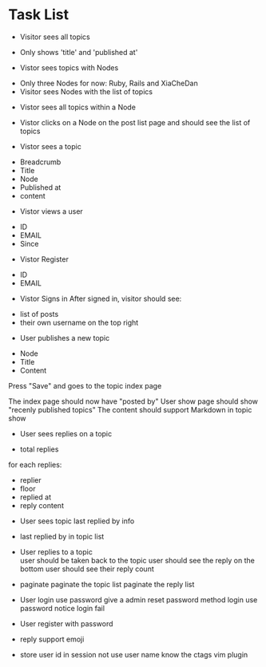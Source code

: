# Task List
+  Visitor sees all topics 
  - Only shows 'title' and 'published at'

+  Vistor sees topics with Nodes
  - Only  three Nodes for now: Ruby, Rails and XiaCheDan
  - Visitor sees Nodes with the list of topics

+  Vistor sees all topics within a Node
  - Vistor clicks on a Node on the post list page and 
    should see the list of topics

+  Vistor sees a topic
  - Breadcrumb
  - Title
  - Node
  - Published at
  - content
  
+  Vistor views a user 
  - ID
  - EMAIL
  - Since

+  Vistor Register 
  - ID
  - EMAIL
  
+  Vistor Signs in
  After signed in, visitor should see:
  - list of posts
  - their own username on the top right

+  User publishes a new topic
  - Node
  - Title
  - Content
  
  Press "Save" and goes to the topic index page

  The index page should now have "posted by"
  User show page should show "recenly published topics"
  The content should support Markdown in topic show

+  User sees replies on a topic
  - total replies
  
  for each replies:
  - replier
  - floor
  - replied at
  - reply content

+  User sees topic last replied by info
  - last replied by in topic list

+  User replies to a topic     
  user should be taken back to the topic
  user should see the reply on the bottom
  user should see their reply count

+  paginate
  paginate the topic list 
  paginate the reply list
  
+  User login use password
  give a admin reset password method
  login use password
  notice login fail

+  User register with password

+ reply support emoji

+ store user id in session
  not use user name
  know the ctags vim plugin
